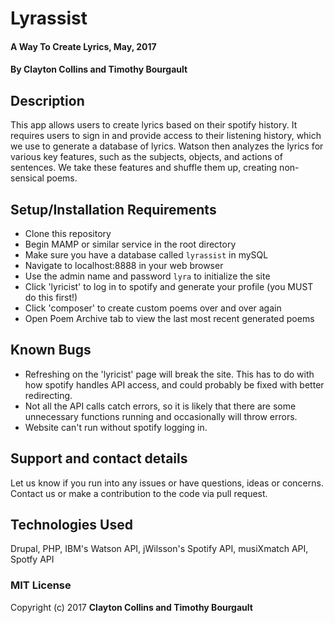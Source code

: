 # Lyrassist

#### A Way To Create Lyrics, May, 2017

#### By **Clayton Collins and Timothy Bourgault**

## Description

This app allows users to create lyrics based on their spotify history. It requires users to sign in and provide access to their listening history, which we use to generate a database of lyrics. Watson then analyzes the lyrics for various key features, such as the subjects, objects, and actions of sentences. We take these features and shuffle them up, creating non-sensical poems.

## Setup/Installation Requirements

* Clone this repository
* Begin MAMP or similar service in the root directory
* Make sure you have a database called `lyrassist` in mySQL
* Navigate to localhost:8888 in your web browser
* Use the admin name and password `lyra` to initialize the site
* Click 'lyricist' to log in to spotify and generate your profile (you MUST do this first!)
* Click 'composer' to create custom poems over and over again
* Open Poem Archive tab to view the last most recent generated poems


## Known Bugs

* Refreshing on the 'lyricist' page will break the site. This has to do with how spotify handles API access, and could probably be fixed with better redirecting.
* Not all the API calls catch errors, so it is likely that there are some unnecessary functions running and occasionally will throw errors.
* Website can't run without spotify logging in.

## Support and contact details

Let us know if you run into any issues or have questions, ideas or concerns.  Contact us or make a contribution to the code via pull request.

## Technologies Used

Drupal, PHP, IBM's Watson API, jWilsson's Spotify API, musiXmatch API, Spotfy API


### MIT License

Copyright (c) 2017 **Clayton Collins and Timothy Bourgault**
